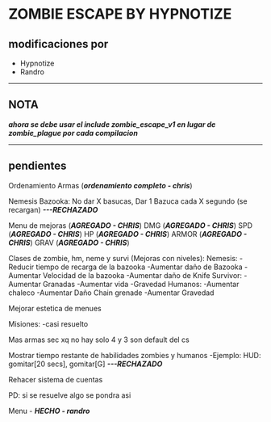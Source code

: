 # ZOMBIE ESCAPE BY HYPNOTIZE

## modificaciones por

* Hypnotize
* Randro

---

## NOTA
***ahora se debe usar el include zombie_escape_v1 en lugar de zombie_plague por cada compilacion***

---
## pendientes 

Ordenamiento Armas (***ordenamiento completo - chris***)

Nemesis Bazooka:
	No dar X basucas, Dar 1 Bazuca cada X segundo (se recargan) ***---RECHAZADO***

Menu de mejoras (***AGREGADO - CHRIS***)
	DMG (***AGREGADO - CHRIS***)
	SPD (***AGREGADO - CHRIS***)
	HP (***AGREGADO - CHRIS***)
	ARMOR (***AGREGADO - CHRIS***)
	GRAV (***AGREGADO - CHRIS***)

Clases de zombie, hm, neme y survi (Mejoras con niveles):
	Nemesis:
		-Reducir tiempo de recarga de la bazooka
		-Aumentar daño de Bazooka
		-Aumentar Velocidad de la bazooka
		-Aumentar daño de Knife
	Survivor:
		-Aumentar Granadas
		-Aumentar vida
		-Gravedad
	Humanos:
		-Aumentar chaleco
		-Aumentar Daño Chain grenade
		-Aumentar Gravedad
		
Mejorar estetica de menues

Misiones:
	-casi resuelto

Mas armas sec xq no hay solo 4 y 3 son default del cs

Mostrar tiempo restante de habilidades zombies y humanos
				-Ejemplo: HUD: gomitar[20 secs], gomitar[G] ***---RECHAZADO***

Rehacer sistema de cuentas

PD: si se resuelve algo se pondra asi

Menu - ***HECHO - randro***